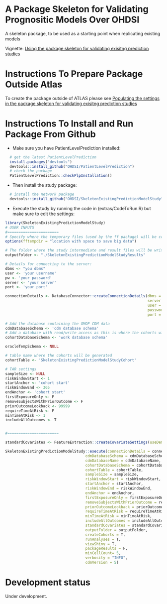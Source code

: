 A Package Skeleton for Validating Prognositic Models Over OHDSI
========================================================
A skeleton package, to be used as a starting point when replicating existing models

Vignette: [Using the package skeleton for validating exisitng prediction studies](https://raw.githubusercontent.com/OHDSI/SkeletonExistingPredictionModelStudy/master/inst/doc/UsingSkeletonPackage.pdf)

Instructions To Prepare Package Outside Atlas
===================
To create the package outside of ATLAS please see [Populating the settings in the package skeleton for validating exisitng prediction studies](https://raw.githubusercontent.com/OHDSI/SkeletonExistingPredictionModelStudy/master/inst/doc/PopulatingSkeletonPackage.pdf)

Instructions To Install and Run Package From Github
===================

- Make sure you have PatientLevelPrediction installed:

```r
  # get the latest PatientLevelPrediction
  install.packages("devtools")
  devtools::install_github("OHDSI/PatientLevelPrediction")
  # check the package
  PatientLevelPrediction::checkPlpInstallation()
```

- Then install the study package:
```r
  # install the network package
  devtools::install_github("OHDSI/SkeletonExistingPredictionModelStudy")
```

- Execute the study by running the code in (extras/CodeToRun.R) but make sure to edit the settings:
```r
library(SkeletonExistingPredictionModelStudy)
# USER INPUTS
#=======================
# Specify where the temporary files (used by the ff package) will be created:
options(fftempdir = "location with space to save big data")

# The folder where the study intermediate and result files will be written:
outputFolder <- "./SkeletonExistingPredictionModelStudyResults"

# Details for connecting to the server:
dbms <- "you dbms"
user <- 'your username'
pw <- 'your password'
server <- 'your server'
port <- 'your port'

connectionDetails <- DatabaseConnector::createConnectionDetails(dbms = dbms,
                                                                server = server,
                                                                user = user,
                                                                password = pw,
                                                                port = port)

# Add the database containing the OMOP CDM data
cdmDatabaseSchema <- 'cdm database schema'
# Add a database with read/write access as this is where the cohorts will be generated
cohortDatabaseSchema <- 'work database schema'

oracleTempSchema <- NULL

# table name where the cohorts will be generated
cohortTable <- 'SkeletonExistingPredictionModelStudyCohort'

# TAR settings
sampleSize <- NULL
riskWindowStart <- 1
startAnchor <- 'cohort start'
riskWindowEnd <- 365
endAnchor <- 'cohort start'
firstExposureOnly <- F
removeSubjectsWithPriorOutcome <- F
priorOutcomeLookback <- 99999
requireTimeAtRisk <- F
minTimeAtRisk <- 1
includeAllOutcomes <- T


#=======================

standardCovariates <- FeatureExtraction::createCovariateSettings(useDemographicsAgeGroup = T, useDemographicsGender = T)

SkeletonExistingPredictionModelStudy::execute(connectionDetails = connectionDetails,
                                    cdmDatabaseSchema = cdmDatabaseSchema,
                                    cdmDatabaseName = cdmDatabaseName,
                                    cohortDatabaseSchema = cohortDatabaseSchema,
                                    cohortTable = cohortTable,
                                    sampleSize = sampleSize,
                                    riskWindowStart = riskWindowStart,
                                    startAnchor = startAnchor,
                                    riskWindowEnd = riskWindowEnd,
                                    endAnchor = endAnchor,
                                    firstExposureOnly = firstExposureOnly,
                                    removeSubjectsWithPriorOutcome = removeSubjectsWithPriorOutcome,
                                    priorOutcomeLookback = priorOutcomeLookback,
                                    requireTimeAtRisk = requireTimeAtRisk,
                                    minTimeAtRisk = minTimeAtRisk,
                                    includeAllOutcomes = includeAllOutcomes,
                                    standardCovariates = standardCovariates,
                                    outputFolder = outputFolder,
                                    createCohorts = T,
                                    runAnalyses = T,
                                    viewShiny = T,
                                    packageResults = F,
                                    minCellCount= 5,
                                    verbosity = "INFO",
                                    cdmVersion = 5)
```
# Development status
Under development.
